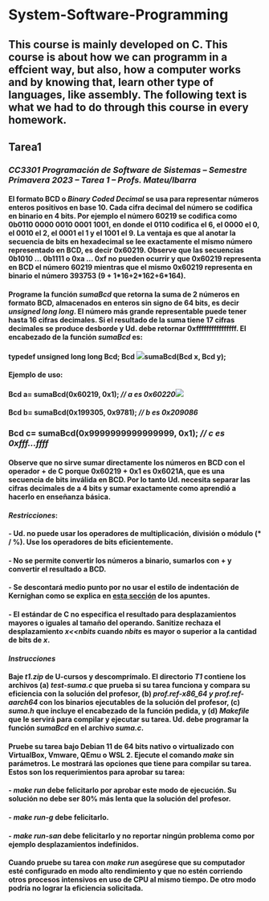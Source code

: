 # System-Software-Programming
## This course is mainly developed on C. This course is about how we can programm in a effcient way, but also, how a computer works and by knowing that, learn other type of languages, like assembly. The following text is what we had to do through this course in every homework. 

## Tarea1
### *CC3301 Programación de Software de Sistemas – Semestre Primavera 2023 – Tarea 1 – Profs. Mateu/Ibarra*

#### El formato BCD o *Binary Coded Decimal*  se usa para representar números enteros positivos en base 10.  Cada cifra decimal del número se codifica en binario en 4 bits.  Por ejemplo el número 60219 se codifica como 0b0110 0000 0010 0001 1001, en donde el 0110 codifica el 6, el 0000 el 0, el 0010 el 2, el 0001 el 1 y el 1001 el 9.  La ventaja es que al anotar la secuencia de bits en hexadecimal se lee exactamente el mismo número representado en BCD, es decir 0x60219.  Observe que las secuencias 0b1010 … 0b1111 o 0xa … 0xf no pueden ocurrir y que 0x60219 representa en BCD el número 60219 mientras que el mismo 0x60219  representa  en  binario  el  número  393753  (9  + 1\*16+2\*162+6\*164).

#### Programe la función *sumaBcd* que retorna la suma de 2 números en formato BCD, almacenados en enteros sin signo de 64 bits, es decir *unsigned long long*.  El número más grande representable puede tener hasta 16 cifras decimales.  Si el resultado de la suma tiene 17 cifras decimales se produce desborde y Ud. debe retornar 0xffffffffffffffff.  El encabezado de la función *sumaBcd* es:

#### typedef unsigned long long **Bcd**; Bcd ![](Aspose.Words.c265c1e0-dacd-40f2-8200-8d2fa8ffa043.001.png)**sumaBcd**(Bcd x, Bcd y);

#### Ejemplo de uso:

#### Bcd a= sumaBcd(0x60219, 0x1); *// a es 0x60220![](Aspose.Words.c265c1e0-dacd-40f2-8200-8d2fa8ffa043.002.png)*

#### Bcd b= sumaBcd(0x199305, 0x9781); *// b es 0x209086*

### Bcd c= sumaBcd(0x9999999999999999, 0x1); *// c es 0xfff...ffff*

#### Observe que no sirve sumar directamente los números en BCD con el operador + de C porque 0x60219 + 0x1 es 0x6021A, que es una secuencia de bits inválida en BCD.  Por lo tanto Ud. necesita separar las cifras decimales de a 4 bits y sumar exactamente como aprendió a hacerlo en enseñanza básica.

#### *Restricciones*:

#### - Ud. no puede usar los operadores de multiplicación, división o módulo (\* / %).  Use los operadores de bits eficientemente.
#### - No se permite convertir los números a binario, sumarlos con + y convertir el resultado a BCD.
#### - Se descontará medio punto por no usar el estilo de indentación de Kernighan como se explica en [esta sección](https://wiki.dcc.uchile.cl/cc3301/principios#agrupacion_de_instrucciones) de los apuntes.
#### - El estándar de C no especifica el resultado para desplazamientos mayores o iguales al tamaño del operando.  Sanitize rechaza el desplazamiento *x<<nbits* cuando *nbits* es mayor o superior a la cantidad de bits de *x*.

#### ***Instrucciones***
#### Baje *t1.zip* de U-cursos y descomprímalo.  El directorio *T1* contiene los archivos (a) *test-suma.c* que prueba si su tarea funciona y compara su eficiencia con la solución del profesor, (b) *prof.ref-x86\_64 y prof.ref- aarch64* con los binarios ejecutables de la solución del profesor, (c) *suma.h* que incluye el encabezado de la función pedida, y (d) *Makefile* que le servirá para compilar y ejecutar su tarea.  Ud. debe programar la función *sumaBcd*  en el archivo *suma.c*.

#### Pruebe su tarea bajo Debian 11 de 64 bits nativo o virtualizado con VirtualBox, Vmware, QEmu o WSL 2.  **Ejecute el comando *make* sin parámetros**.  Le mostrará las opciones que tiene para compilar su tarea. Estos son los requerimientos para aprobar su tarea:

#### - *make run* debe felicitarlo por aprobar este modo de ejecución. Su solución no debe ser 80% más lenta que la solución del profesor.
#### - *make run-g* debe felicitarlo.
#### - *make run-san*  debe felicitarlo y no reportar ningún problema como por ejemplo desplazamientos indefinidos.

#### Cuando pruebe su tarea con *make run* asegúrese que su computador esté configurado en modo alto rendimiento y que no estén corriendo otros procesos intensivos en uso de CPU al mismo tiempo.  De otro modo podría no lograr la eficiencia solicitada.
